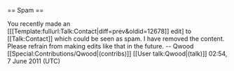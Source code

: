 == Spam ==

You recently made an [[[Template:fullurl:Talk:Contact|diff=prev&oldid=12678]] edit] to [[Talk:Contact]] which could be seen as spam. I have removed the content. Please refrain from making edits like that in the future. -- Qwood [[Special:Contributions/Qwood|(contribs)]] [[User talk:Qwood|(talk)]] 02:54, 7 June 2011 (UTC)
